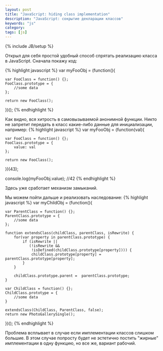 ```yaml
---
layout: post
title: "JavaScript: hiding class implementation"
description: "JavaScript: сокрытие декларации классов"
keywords: "js"
category: 
tags: [js]
---
```

{% include JB/setup %}

Открыл для себя простой удобный способ спрятать реализацию класса в JavaScript. Сначала покажу код:

{% highlight javascript %}
var myFooObj = (function(){

    var FooClass = function() {};    
    FooClass.prototype = { 
        //some data
    };

    return new FooClass();    
})();
{% endhighlight %}

Как видно, вся хитрость в самовызываемой анонимной функции. Никто не запретит передать в класс какие-либо данные для инициализации, например:
{% highlight javascript %}
var myFooObj = (function(val){

    var FooClass = function() {};    
    FooClass.prototype = { 
        value: val
    };

    return new FooClass();    
})(43);

console.log(myFooObj.value); //42
{% endhighlight %}

Здесь уже сработает механизм замыканий.

Мы можем пойти дальше и реализовать наследование:
{% highlight javascript %}
var myChildObj = (function(){

    var ParentClass = function() {};    
    ParentClass.prototype = { 
        //some data
    };

    function extendsClass(childClass, parentClass, isRewrite) {
        for(var property in parentClass.prototype) {
            if (isRewrite || 
               (!isRewrite && 
                !isDefined(childClass.prototype[property]))) {                         
                childClass.prototype[property] = parentClass.prototype[property];
            }
        }

        childClass.prototype.parent =  parentClass.prototype;
    }

    var ChildClass = function() {}; 
    ChildClass.prototype = {
        //some data
    }

    extendsClass(ChildClass, ParentClass, false);
    return new PhotoGallerySingle();    
})();
{% endhighlight %}

Проблема всплывает в случае если имплементации классов слишком большие. В этом случае попросту будет не эстетично постить "жирные" имплементации в одну функцию, но все же, вариант рабочий.
